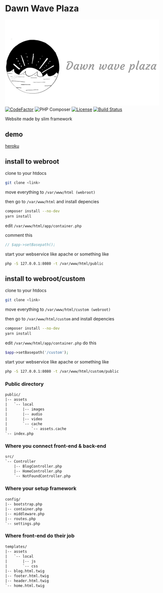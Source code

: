 # Dawn Wave Plaza
![njay](public/assets/local/images/logo.png)
[![CodeFactor](https://www.codefactor.io/repository/github/cvar1984/dawn-wave-plaza/badge)](https://www.codefactor.io/repository/github/cvar1984/dawn-wave-plaza)
![PHP Composer](https://github.com/Cvar1984/dawn-wave-plaza/workflows/PHP%20Composer/badge.svg?branch=master)
[![License](https://img.shields.io/badge/license-MIT-green.svg)](LICENSE)
[![Build Status](https://travis-ci.com/Cvar1984/Dawn-Wave-Plaza.svg?branch=master)](https://travis-ci.com/Cvar1984/Dawn-Wave-Plaza)

Website made by slim framework
## demo
[heroku](https://dawn-wave-plaza.herokuapp.com)
## install to webroot
clone to your htdocs
```sh
git clone <link>
```
move everything to `/var/www/html (webroot)`

then go to `/var/www/html` and install depencies
```sh
composer install --no-dev
yarn install
```
edit `/var/www/html/app/container.php`

comment this
```php
// $app->setBasepath();
```
start your webservice like apache or something like
```sh
php -S 127.0.0.1:8080 -t /var/www/html/public
```
## install to webroot/custom
clone to your htdocs
```sh
git clone <link>
```
move everything to `/var/www/html/custom (webroot)`

then go to `/var/www/html/custom` and install depencies
```sh
composer install --no-dev
yarn install
```
edit `/var/www/html/app/container.php`
do this
```php
$app->setBasepath('/custom');
```
start your webservice like apache or something like
```sh
php -S 127.0.0.1:8080 -t /var/www/html/custom/public
```
### Public directory
```
public/
|-- assets
|   `-- local
|       |-- images
|       |-- audio
|       |-- video
|       `-- cache
|           `-- assets.cache
`-- index.php
```

### Where you connect front-end & back-end
```
src/
`-- Controller
    |-- BlogController.php
    |-- HomeController.php
    `-- NotFoundController.php
```

### Where your setup framework
```
config/
|-- bootstrap.php
|-- container.php
|-- middleware.php
|-- routes.php
`-- settings.php
```

### Where front-end do their job
```
templates/
|-- assets
|   `-- local
|       |-- js
|       `-- css
|-- blog.html.twig
|-- footer.html.twig
|-- header.html.twig
`-- home.html.twig
```
